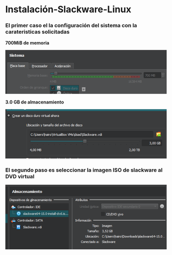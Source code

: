 # Instalación-Slackware-Linux
### El primer caso el la configuración del sistema con la carateristicas solicitadas
**700MiB de memoria**

![Repositorio Github](Imagenes/Captura1.png)

**3.0 GB de almacenamiento**

![Repositorio Github](Captura2.png)

### El segundo paso es seleccionar la imagen ISO de slackware al DVD virtual

![Repositorio Github](Captura3.png)
